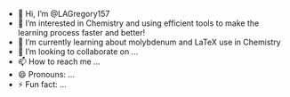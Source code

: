 - 👋 Hi, I’m @LAGregory157
- 👀 I’m interested in Chemistry and using efficient tools to make the learning process faster and better!
- 🌱 I’m currently learning about molybdenum and LaTeX use in Chemistry
- 💞️ I’m looking to collaborate on ...
- 📫 How to reach me ...
- 😄 Pronouns: ...
- ⚡ Fun fact: ...

<!---
LAGregory157/LAGregory157 is a ✨ special ✨ repository because its `README.md` (this file) appears on your GitHub profile.
You can click the Preview link to take a look at your changes.
--->
